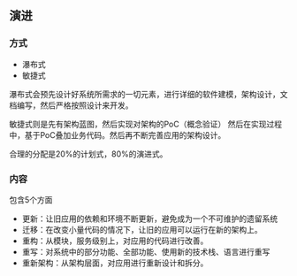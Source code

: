 ## 演进
### 方式
- 瀑布式
- 敏捷式

瀑布式会预先设计好系统所需求的一切元素，进行详细的软件建模，架构设计，文档编写，然后严格按照设计来开发。

敏捷式则是先有架构蓝图，然后实现对架构的PoC（概念验证）
然后在实现过程中，基于PoC叠加业务代码。然后再不断完善应用的架构设计。

合理的分配是20%的计划式，80%的演进式。

### 内容
包含5个方面

- 更新：让旧应用的依赖和环境不断更新，避免成为一个不可维护的遗留系统
- 迁移：在改变小量代码的情况下，让旧的应用可以运行在新的架构上。
- 重构：从模块，服务级别上，对应用的代码进行改善。
- 重写：对系统中的部分功能、全部功能、使用新的技术栈、语言进行重写
- 重新架构：从架构层面，对应用进行重新设计和拆分。


